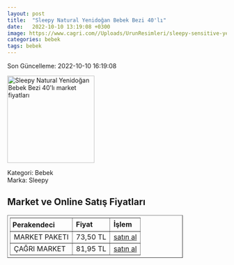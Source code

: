 ```yaml
---
layout: post
title:  "Sleepy Natural Yenidoğan Bebek Bezi 40'lı"
date:   2022-10-10 13:19:08 +0300
image: https://www.cagri.com//Uploads/UrunResimleri/sleepy-sensitive-yenidogan-bebek-bezi-40-01cb.jpg
categories: bebek
tags: bebek
---
```


Son Güncelleme: 2022-10-10 16:19:08

<img src="https://www.cagri.com//Uploads/UrunResimleri/sleepy-sensitive-yenidogan-bebek-bezi-40-01cb.jpg" width="200" alt="Sleepy Natural Yenidoğan Bebek Bezi 40'lı market fiyatları" />

Kategori: Bebek
<br />
Marka: Sleepy

<h2>Market ve Online Satış Fiyatları</h2>

<table border="1" style="padding: 5px;width:80%;">
  <tr>
    <td style="padding: 5px;"><strong>Perakendeci</strong></td>
    <td><strong>Fiyat</strong></td>
    <td><strong>İşlem</strong></td>
  </tr>
  <tr>
              <td title="Market Paketi">MARKET PAKETI</td>
              <td>73,50 TL</td>
              <td><a title="Market Paketi" target="_blank" href="https://www.marketpaketi.com.tr/sleepy-bebek-bezi-natural-1-yenidogan-jumbo-40-adet-p-544726">satın al</a></td>
            </tr><tr>
              <td title="Çağrı Market">ÇAĞRI MARKET</td>
              <td>81,95 TL</td>
              <td><a title="Çağrı Market" target="_blank" href="https://www.cagri.com/sleepy-sensitive-yenidogan-bebek-bezi-40li">satın al</a></td>
            </tr>
</table>
